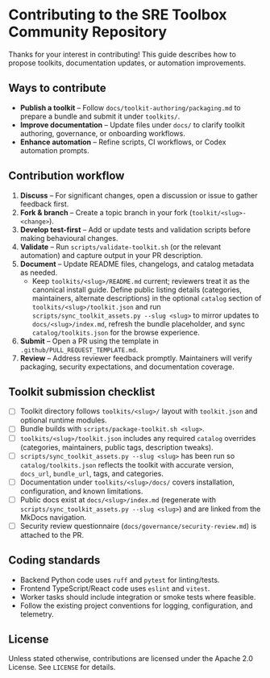 # Contributing to the SRE Toolbox Community Repository

Thanks for your interest in contributing! This guide describes how to propose toolkits, documentation updates, or automation improvements.

## Ways to contribute

- **Publish a toolkit** – Follow `docs/toolkit-authoring/packaging.md` to prepare a bundle and submit it under `toolkits/`.
- **Improve documentation** – Update files under `docs/` to clarify toolkit authoring, governance, or onboarding workflows.
- **Enhance automation** – Refine scripts, CI workflows, or Codex automation prompts.

## Contribution workflow

1. **Discuss** – For significant changes, open a discussion or issue to gather feedback first.
2. **Fork & branch** – Create a topic branch in your fork (`toolkit/<slug>-<change>`).
3. **Develop test-first** – Add or update tests and validation scripts before making behavioural changes.
4. **Validate** – Run `scripts/validate-toolkit.sh` (or the relevant automation) and capture output in your PR description.
5. **Document** – Update README files, changelogs, and catalog metadata as needed.
   - Keep `toolkits/<slug>/README.md` current; reviewers treat it as the
     canonical install guide. Define public listing details (categories,
     maintainers, alternate descriptions) in the optional `catalog` section of
     `toolkits/<slug>/toolkit.json` and run `scripts/sync_toolkit_assets.py --slug
     <slug>` to mirror updates to `docs/<slug>/index.md`, refresh the bundle
     placeholder, and sync `catalog/toolkits.json` for the browse experience.
6. **Submit** – Open a PR using the template in `.github/PULL_REQUEST_TEMPLATE.md`.
7. **Review** – Address reviewer feedback promptly. Maintainers will verify packaging, security expectations, and documentation coverage.

## Toolkit submission checklist

- [ ] Toolkit directory follows `toolkits/<slug>/` layout with `toolkit.json` and optional runtime modules.
- [ ] Bundle builds with `scripts/package-toolkit.sh <slug>`.
- [ ] `toolkits/<slug>/toolkit.json` includes any required `catalog`
      overrides (categories, maintainers, public tags, description tweaks).
- [ ] `scripts/sync_toolkit_assets.py --slug <slug>` has been run so
      `catalog/toolkits.json` reflects the toolkit with accurate version,
      `docs_url`, `bundle_url`, tags, and categories.
- [ ] Documentation under `toolkits/<slug>/docs/` covers installation, configuration, and known limitations.
- [ ] Public docs exist at `docs/<slug>/index.md` (regenerate with
      `scripts/sync_toolkit_assets.py --slug <slug>`) and are linked from the
      MkDocs navigation.
- [ ] Security review questionnaire (`docs/governance/security-review.md`) is attached to the PR.

## Coding standards

- Backend Python code uses `ruff` and `pytest` for linting/tests.
- Frontend TypeScript/React code uses `eslint` and `vitest`.
- Worker tasks should include integration or smoke tests where feasible.
- Follow the existing project conventions for logging, configuration, and telemetry.

## License

Unless stated otherwise, contributions are licensed under the Apache 2.0 License. See `LICENSE` for details.
